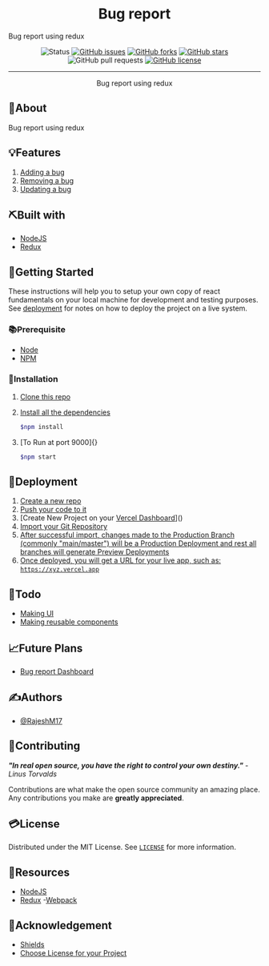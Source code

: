 <h1 align="center">Bug report</h1>

 <p align="center">
 	
   Bug report using redux
	
  </p>

<div align="center">

![Status](https://img.shields.io/badge/status-active-success.svg?style=for-the-badge)
[![GitHub issues](https://img.shields.io/github/issues/RajeshM17/redux-fundamentals?style=for-the-badge)](https://github.com/RajeshM17/redux-fundamentals/issues)
[![GitHub forks](https://img.shields.io/github/forks/RajeshM17/redux-fundamentals?style=for-the-badge)](https://github.com/RajeshM17/redux-fundamentals/network)
[![GitHub stars](https://img.shields.io/github/stars/RajeshM17/redux-fundamentals?style=for-the-badge)](https://github.com/RajeshM17/redux-fundamentals/stargazers)
![GitHub pull requests](https://img.shields.io/github/issues-pr/RajeshM17/redux-fundamentals?style=for-the-badge)
[![GitHub license](https://img.shields.io/github/license/RajeshM17/redux-fundamentals?style=for-the-badge)](https://github.com/RajeshM17/redux-fundamentals)

</div>

<hr />

<p align="center">
Bug report using redux
</p>

## 🧐About

Bug report using redux

## 💡Features

1. [Adding a bug]()
2. [Removing a bug]()
3. [Updating a bug]()

## ⛏️Built with

- [NodeJS]()
- [Redux]()


## 🏁Getting Started

These instructions will help you to setup your own copy of react fundamentals on your local machine for development and testing purposes. See [deployment](#Deployment) for notes on how to deploy the project on a live system.

### 📚Prerequisite

- [Node]()
- [NPM]()

### 🧰Installation

1. [Clone this repo]()
2. [Install all the dependencies]()

   ```bash
   $npm install
   ```

3. [To Run at port 9000]{}

   ```bash
   $npm start
   ```

## 🚀Deployment

1. [Create a new repo]()
1. [Push your code to it]()
1. [Create New Project on your [Vercel Dashboard](https://vercel.com/dashboard)]()
1. [Import your Git Repository]()
1. [After successful import, changes made to the Production Branch (commonly "main/master") will be a Production Deployment and rest all branches will generate Preview Deployments]()
1. [Once deployed, you will get a URL for your live app, such as: `https://xyz.vercel.app`]()

## 📝Todo

- [Making UI]()
- [Making reusable components]()

## 📈Future Plans

- [Bug report Dashboard]()

## ✍️Authors

- [@RajeshM17]()

## 📖Contributing

**_"In real open source, you have the right to control your own destiny."_** _- Linus Torvalds_

Contributions are what make the open source community an amazing place. Any contributions you make are **greatly appreciated**.



## 💳License

Distributed under the MIT License. See [`LICENSE`](LICENCE) for more information.

## 🧬Resources

- [NodeJS](https://nodejs.org/en/docs/)
- [Redux](https://redux.js.org/introduction/getting-started)
-[Webpack](https://webpack.js.org/guides/getting-started/)

## 🎉Acknowledgement

- [Shields](https://shields.io)
- [Choose License for your Project](https://choosealicense.com)